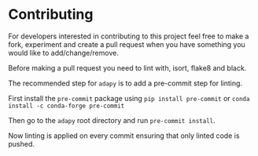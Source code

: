 # Contributing

For developers interested in contributing to this project feel free to 
make a fork, experiment and create a pull request when you have something you 
would like to add/change/remove. 

Before making a pull request you need to lint with, isort, flake8 and black.

The recommended step for `adapy` is to add a pre-commit step for linting.

First install the `pre-commit` package using ```pip install pre-commit``` or ```conda install -c conda-forge pre-commit```

Then go to the `adapy` root directory and run `pre-commit install`.

Now linting is applied on every commit ensuring that only linted code is pushed. 